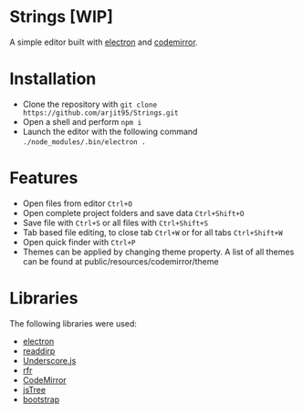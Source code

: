# Strings [WIP]

A simple editor built with [electron](electron.atom.io/) and [codemirror](https://codemirror.net).

# Installation

* Clone the repository with `git clone https://github.com/arjit95/Strings.git`
* Open a shell and perform `npm i`
* Launch the editor with the following command `./node_modules/.bin/electron .`

# Features

* Open files from editor `Ctrl+O`
* Open complete project folders and save data `Ctrl+Shift+O`
* Save file with `Ctrl+S` or all files with `Ctrl+Shift+S`
* Tab based file editing, to close tab `Ctrl+W` or for all tabs `Ctrl+Shift+W`
* Open quick finder with `Ctrl+P`
* Themes can be applied by changing theme property. A list of all themes can be found at public/resources/codemirror/theme

# Libraries

The following libraries were used:
* [electron](https://electron.atom.io/)
* [readdirp](https://github.com/thlorenz/readdirp)
* [Underscore.js](https://underscorejs.org/)
* [rfr](https://www.npmjs.com/package/rfr)
* [CodeMirror](https://codemirror.net)
* [jsTree](https://www.jstree.com)
* [bootstrap](http://getbootstrap.com/)
